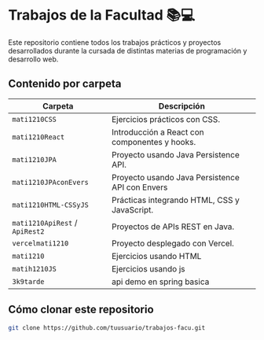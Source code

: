 # Trabajos de la Facultad 📚💻

Este repositorio contiene todos los trabajos prácticos y proyectos desarrollados durante la cursada de distintas materias de programación y desarrollo web.

## Contenido por carpeta

| Carpeta                          | Descripción                                      |
|----------------------------------|--------------------------------------------------|
| `mati1210CSS`                    | Ejercicios prácticos con CSS.                   |
| `mati1210React`                  | Introducción a React con componentes y hooks.  |
| `mati1210JPA`                    | Proyecto usando Java Persistence API.          |
| `mati1210JPAconEvers`            | Proyecto usando Java Persistence API con Envers|
| `mati1210HTML-CSSyJS`           | Prácticas integrando HTML, CSS y JavaScript.   |
| `mati1210ApiRest` / `ApiRest2`  | Proyectos de APIs REST en Java.                |
| `vercelmati1210`                | Proyecto desplegado con Vercel.                |
| `mati1210`                      | Ejercicios usando HTML                         |  
| `matih1210JS`                   | Ejercicios usando js                           |  
| `3k9tarde`                      | api demo en spring basica                      |  

## Cómo clonar este repositorio

```bash
git clone https://github.com/tuusuario/trabajos-facu.git
